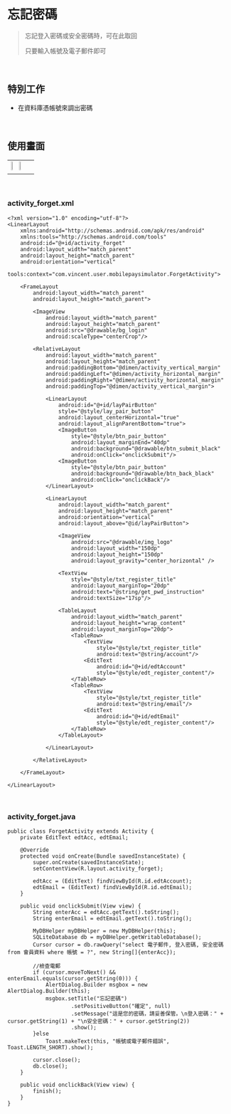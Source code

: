 # 忘記密碼
>忘記登入密碼或安全密碼時，可在此取回
>
>只要輸入帳號及電子郵件即可
>

<br>

## 特別工作
* 在資料庫憑帳號來調出密碼

<br>

## 使用畫面
<table><tr><td>
<img src="https://github.com/ntub46010/MobilePaySimulator/blob/master/%E4%BD%BF%E7%94%A8%E7%95%AB%E9%9D%A2/%E5%BF%98%E8%A8%98%E5%AF%86%E7%A2%BC(%E4%B8%BB%E7%95%AB%E9%9D%A2).png" height="30%" width="30%" />
<img src="https://github.com/ntub46010/MobilePaySimulator/blob/master/%E4%BD%BF%E7%94%A8%E7%95%AB%E9%9D%A2/%E5%BF%98%E8%A8%98%E5%AF%86%E7%A2%BC(%E5%8F%96%E5%9B%9E).png" height="30%" width="30%" />
</td></tr></table>

<br>

### activity_forget.xml
    <?xml version="1.0" encoding="utf-8"?>
    <LinearLayout
        xmlns:android="http://schemas.android.com/apk/res/android"
        xmlns:tools="http://schemas.android.com/tools"
        android:id="@+id/activity_forget"
        android:layout_width="match_parent"
        android:layout_height="match_parent"
        android:orientation="vertical"
        tools:context="com.vincent.user.mobilepaysimulator.ForgetActivity">

        <FrameLayout
            android:layout_width="match_parent"
            android:layout_height="match_parent">

            <ImageView
                android:layout_width="match_parent"
                android:layout_height="match_parent"
                android:src="@drawable/bg_login"
                android:scaleType="centerCrop"/>

            <RelativeLayout
                android:layout_width="match_parent"
                android:layout_height="match_parent"
                android:paddingBottom="@dimen/activity_vertical_margin"
                android:paddingLeft="@dimen/activity_horizontal_margin"
                android:paddingRight="@dimen/activity_horizontal_margin"
                android:paddingTop="@dimen/activity_vertical_margin">

                <LinearLayout
                    android:id="@+id/layPairButton"
                    style="@style/lay_pair_button"
                    android:layout_centerHorizontal="true"
                    android:layout_alignParentBottom="true">
                    <ImageButton
                        style="@style/btn_pair_button"
                        android:layout_marginEnd="40dp"
                        android:background="@drawable/btn_submit_black"
                        android:onClick="onclickSubmit"/>
                    <ImageButton
                        style="@style/btn_pair_button"
                        android:background="@drawable/btn_back_black"
                        android:onClick="onclickBack"/>
                </LinearLayout>

                <LinearLayout
                    android:layout_width="match_parent"
                    android:layout_height="match_parent"
                    android:orientation="vertical"
                    android:layout_above="@id/layPairButton">

                    <ImageView
                        android:src="@drawable/img_logo"
                        android:layout_width="150dp"
                        android:layout_height="150dp"
                        android:layout_gravity="center_horizontal" />

                    <TextView
                        style="@style/txt_register_title"
                        android:layout_marginTop="20dp"
                        android:text="@string/get_pwd_instruction"
                        android:textSize="17sp"/>

                    <TableLayout
                        android:layout_width="match_parent"
                        android:layout_height="wrap_content"
                        android:layout_marginTop="20dp">
                        <TableRow>
                            <TextView
                                style="@style/txt_register_title"
                                android:text="@string/account"/>
                            <EditText
                                android:id="@+id/edtAccount"
                                style="@style/edt_register_content"/>
                        </TableRow>
                        <TableRow>
                            <TextView
                                style="@style/txt_register_title"
                                android:text="@string/email"/>
                            <EditText
                                android:id="@+id/edtEmail"
                                style="@style/edt_register_content"/>
                        </TableRow>
                    </TableLayout>

                </LinearLayout>

            </RelativeLayout>

        </FrameLayout>

    </LinearLayout>

<br>

### activity_forget.java
    public class ForgetActivity extends Activity {
        private EditText edtAcc, edtEmail;

        @Override
        protected void onCreate(Bundle savedInstanceState) {
            super.onCreate(savedInstanceState);
            setContentView(R.layout.activity_forget);

            edtAcc = (EditText) findViewById(R.id.edtAccount);
            edtEmail = (EditText) findViewById(R.id.edtEmail);
        }

        public void onclickSubmit(View view) {
            String enterAcc = edtAcc.getText().toString();
            String enterEmail = edtEmail.getText().toString();

            MyDBHelper myDBHelper = new MyDBHelper(this);
            SQLiteDatabase db = myDBHelper.getWritableDatabase();
            Cursor cursor = db.rawQuery("select 電子郵件, 登入密碼, 安全密碼 from 會員資料 where 帳號 = ?", new String[]{enterAcc});

            //檢查電郵
            if (cursor.moveToNext() && enterEmail.equals(cursor.getString(0))) {
                AlertDialog.Builder msgbox = new AlertDialog.Builder(this);
                msgbox.setTitle("忘記密碼")
                        .setPositiveButton("確定", null)
                        .setMessage("這是您的密碼，請妥善保管。\n登入密碼：" + cursor.getString(1) + "\n安全密碼：" + cursor.getString(2))
                        .show();
            }else
                Toast.makeText(this, "帳號或電子郵件錯誤", Toast.LENGTH_SHORT).show();

            cursor.close();
            db.close();
        }

        public void onclickBack(View view) {
            finish();
        }
    }
